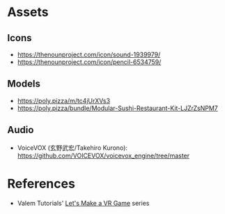 # Assets

## Icons
- https://thenounproject.com/icon/sound-1939979/
- https://thenounproject.com/icon/pencil-6534759/

## Models
- https://poly.pizza/m/tc4jUrXVs3
- https://poly.pizza/bundle/Modular-Sushi-Restaurant-Kit-LJZrZsNPM7

## Audio
- VoiceVOX (玄野武宏/Takehiro Kurono): https://github.com/VOICEVOX/voicevox_engine/tree/master

# References
- Valem Tutorials' [Let's Make a VR Game](https://www.youtube.com/playlist?list=PLpEoiloH-4eM-fykn_3_QcJ-A_MIJF5B9) series
